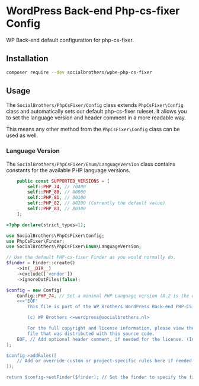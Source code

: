 # WordPress Back-end Php-cs-fixer Config

WP Back-end default configuration for php-cs-fixer.

## Installation

```bash
composer require --dev socialbrothers/wpbe-php-cs-fixer
```

## Usage

The `SocialBrothers/PhpCsFixer/Config` class extends `PhpCsFixer\Config` class and automatically sets our default
php-cs-fixer ruleset.
It allows you to set the language version and header comment in a more readable way.

This means any other method from the `PhpCsFixer\Config` class can be used as well.

### Language Version

The `SocialBrothers/PhpCsFixer/Enum/LanguageVersion` class contains constants for the available PHP language versions.

```php
    public const SUPPORTED_VERSIONS = [
        self::PHP_74, // 70400
        self::PHP_80, // 80000
        self::PHP_81, // 80100
        self::PHP_82, // 80200 (Currently the default value)
        self::PHP_83, // 80300
    ];
```

```php
<?php declare(strict_types=1);

use SocialBrothers\PhpCsFixer\Config;
use PhpCsFixer\Finder;
use SocialBrothers\PhpCsFixer\Enum\LanguageVersion;

// Use the default PHP-cs-fixer Finder as you would normally do.
$finder = Finder::create()
    ->in(__DIR__)
    ->exclude(['vendor'])
    ->ignoreDotFiles(false);

$config = new Config(
    Config::PHP_74, // Set a minimal PHP Language version (8.2 is the default value).
    <<<'EOF'
        This file is part of the WP Brothers WordPress Back-end PHP-CS-Fixer Config package.

        (c) WP Brothers <=wordpress@socialbrothers.nl>

        For the full copyright and license information, please view the LICENSE
        file that was distributed with this source code.
    EOF, // Add optional header comment, if needed for the license. (In most cases we won't need this and the argument can be omitted).
);

$config->addRules([
    // Add or override custom or project-specific rules here if needed.
]);

return $config->setFinder($finder); // Set the finder to specify the files to be fixed.
```
